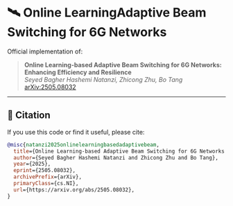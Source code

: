 # 🛰️ Online LearningAdaptive Beam Switching for 6G Networks

Official implementation of:

> **Online Learning-based Adaptive Beam Switching for 6G Networks: Enhancing Efficiency and Resilience**  
> *Seyed Bagher Hashemi Natanzi, Zhicong Zhu, Bo Tang*  
> [arXiv:2505.08032](https://arxiv.org/abs/2505.08032)

---

## 📄 Citation

If you use this code or find it useful, please cite:

```bibtex
@misc{natanzi2025onlinelearningbasedadaptivebeam,
  title={Online Learning-based Adaptive Beam Switching for 6G Networks: Enhancing Efficiency and Resilience}, 
  author={Seyed Bagher Hashemi Natanzi and Zhicong Zhu and Bo Tang},
  year={2025},
  eprint={2505.08032},
  archivePrefix={arXiv},
  primaryClass={cs.NI},
  url={https://arxiv.org/abs/2505.08032}, 
}
